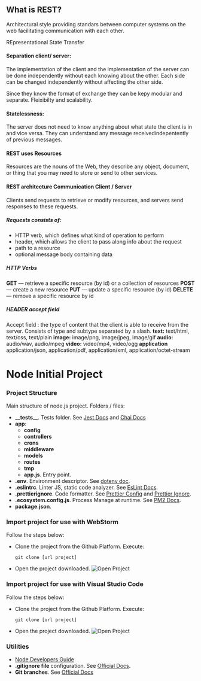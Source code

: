 ## What is REST?

Architectural style providing standars between computer systems on the web facilitating communication with each other.

REpresentational State Transfer

#### Separation client/ server:

The implementation of the client and the implementation of the server can be done independently without each knowing about the other. Each side can be changed independently without affecting the other side.

Since they know the format of exchange they can be kepy modular and separate. Fleixibilty and scalability.

#### Statelessness:

The server does not need to know anything about what state the client is in and vice versa. They can understand any message receivedindepentently of previous messages.
#### REST uses Resources 

Resources are the nouns of the Web, they describe any object, document, or thing that you may need to store or send to other services.

#### REST architecture Communication Client / Server

Clients send requests to retrieve or modify resources, and servers send responses to these requests.

##### Requests consists of:
- HTTP verb, which defines what kind of operation to perform
- header, which allows the client to pass along info about the request
- path to a resource
- optional message body containing data

##### HTTP Verbs

**GET** — retrieve a specific resource (by id) or a collection of resources
**POST** — create a new resource
**PUT** — update a specific resource (by id)
**DELETE** — remove a specific resource by id
##### HEADER accept field

Accept field : the type of content that the client is able to receive from the server. Consists of type and subtype separated by a slash. 
**text:** text/html, text/css, text/plain
**image:** image/png, image/jpeg, image/gif
**audio:** audio/wav, audio/mpeg
**video:** video/mp4, video/ogg
**application** application/json, application/pdf, application/xml, application/octet-stream


# Node Initial Project

### Project Structure

Main structure of node.js project. Folders / files:

- <b>\_\_tests__</b>. Tests folder. See [Jest Docs](https://jestjs.io/es-ES/docs/configuration) and [Chai Docs](https://www.chaijs.com/)
- <b>app</b>:
    - <b>config</b>
    - <b>controllers</b>
    - <b>crons</b>
    - <b>middleware</b>
    - <b>models</b>
    - <b>routes</b>
    - <b>tmp</b>
    - <b>app.js</b>. Entry point.
- <b>.env</b>. Environment descriptor. See [dotenv doc](https://www.npmjs.com/package/dotenv).
- <b>.eslintrc</b>. Linter JS, static code analyzer. See [EsLint Docs](https://eslint.org/docs/user-guide/configuring/configuration-files).
- <b>.prettierignore</b>. Code formatter. See [Prettier Config](https://prettier.io/docs/en/configuration.html) and [Prettier Ignore](https://prettier.io/docs/en/ignore.html).
- <b>.ecosystem.config.js</b>. Process Manage at runtime. See [PM2 Docs](https://pm2.keymetrics.io/).
- <b>package.json</b>.

### Import project for use with WebStorm

Follow the steps below:
* Clone the project from the Github Platform. Execute:
  ```
  git clone [url project]
  ```
* Open the project downloaded.
![Open Project](img/webstorm_open.png)


### Import project for use with Visual Studio Code

Follow the steps below:
* Clone the project from the Github Platform. Execute:
  ```
  git clone [url project]
  ```
* Open the project downloaded.
  ![Open Project](img/VSC_open.png)


### Utilities

* [Node Developers Guide](https://nodejs.dev/learn)
* **.gitignore file** configuration. See [Official Docs](https://docs.github.com/en/get-started/getting-started-with-git/ignoring-files).
* **Git branches**. See [Official Docs](https://git-scm.com/book/en/v2/Git-Branching-Branches-in-a-Nutshell)
